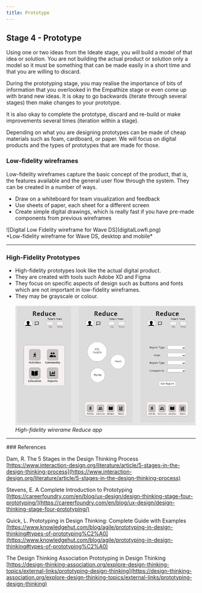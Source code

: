 ```yaml
---
title: Prototype
---
```


## Stage 4 - Prototype

Using one or two ideas from the Ideate stage, you will build a model of that idea or solution. You are not building the actual product or solution only a model so it must be something that can be made easily in a short time and that you are willing to discard.

During the prototyping stage, you may realise the importance of bits of information that you overlooked in the Empathize stage or even come up with brand new ideas. It is okay to go backwards (iterate through several stages) then make changes to your prototype. 

It is also okay to complete the prototype, discard and re-build or make improvements several times (iteration within a stage).

Depending on what you are designing prototypes can be made of cheap materials such as foam, cardboard, or paper. We will focus on digital products and the types of prototypes that are made for those.

### Low-fidelity wireframes

Low-fidelity wireframes capture the basic concept of the product, that is, the features available and the general user flow through the system. They can be created in a number of ways.
<ul>
    <li>Draw on a whiteboard for team visualization and feedback</li>
    <li>Use sheets of paper, each sheet for a different screen</li>
	<li>Create simple digital drawings, which is really fast if you have pre-made components from previous wireframes</li>
</ul>
![Digital Low Fidelity wireframe for Wave DS](digitalLowfi.png)<br>*Low-fidelity wireframe for Wave DS, desktop and mobile*
<hr>

### High-Fidelity Prototypes
* High-fidelity prototypes look like the actual digital product. 
* They are created with tools such Adobe XD and Figma
* They focus on specific aspects of design such as buttons and fonts which are not important in low-fidelity wireframes. 
* They may be grayscale or colour.<br><br>
![High-fidelity wirerame Reduce app](highfi.png)<br>*High-fidelity wirerame Reduce app*

<hr>
### References

Dam, R. The 5 Stages in the Design Thinking Process<br>
[https://www.interaction-design.org/literature/article/5-stages-in-the-design-thinking-process](https://www.interaction-design.org/literature/article/5-stages-in-the-design-thinking-process)

Stevens, E. A Complete Introduction to Prototyping<br>
[https://careerfoundry.com/en/blog/ux-design/design-thinking-stage-four-prototyping/](https://careerfoundry.com/en/blog/ux-design/design-thinking-stage-four-prototyping/)

Quick, L.  Prototyping in Design Thinking: Complete Guide with Examples<br>
[https://www.knowledgehut.com/blog/agile/prototyping-in-design-thinking#types-of-prototyping%C2%A0](https://www.knowledgehut.com/blog/agile/prototyping-in-design-thinking#types-of-prototyping%C2%A0)


The Design Thinking Association Prototyping in Design Thinking<br>
[https://design-thinking-association.org/explore-design-thinking-topics/external-links/prototyping-design-thinking](https://design-thinking-association.org/explore-design-thinking-topics/external-links/prototyping-design-thinking)

